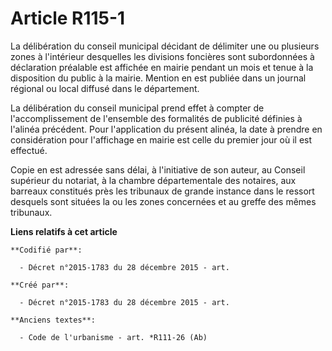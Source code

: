 # Article R115-1

La délibération du conseil municipal décidant de délimiter une ou plusieurs zones à l'intérieur desquelles les divisions
foncières sont subordonnées à déclaration préalable est affichée en mairie pendant un mois et tenue à la disposition du
public à la mairie. Mention en est publiée dans un journal régional ou local diffusé dans le département.

La délibération du conseil municipal prend effet à compter de l'accomplissement de l'ensemble des formalités de publicité
définies à l'alinéa précédent. Pour l'application du présent alinéa, la date à prendre en considération pour l'affichage en
mairie est celle du premier jour où il est effectué.

Copie en est adressée sans délai, à l'initiative de son auteur, au Conseil supérieur du notariat, à la chambre départementale
des notaires, aux barreaux constitués près les tribunaux de grande instance dans le ressort desquels sont situées la ou les
zones concernées et au greffe des mêmes tribunaux.

**Liens relatifs à cet article**

	**Codifié par**:

	  - Décret n°2015-1783 du 28 décembre 2015 - art.

	**Créé par**:

	  - Décret n°2015-1783 du 28 décembre 2015 - art.

	**Anciens textes**:

	  - Code de l'urbanisme - art. *R111-26 (Ab)
